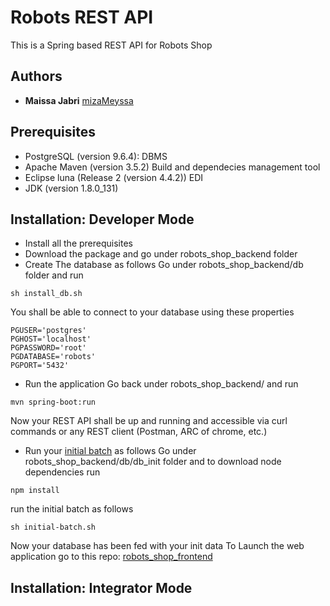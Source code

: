 # Robots REST API

This is a Spring based REST API for Robots Shop 

## Authors

* **Maissa Jabri**  [mizaMeyssa](https://github.com/mizaMeyssa)

## Prerequisites

* PostgreSQL (version 9.6.4): DBMS
* Apache Maven (version 3.5.2) Build and dependecies management tool
* Eclipse luna (Release 2 (version 4.4.2)) EDI
* JDK (version 1.8.0_131) 

## Installation: Developer Mode

* Install all the prerequisites 
* Download the package and go under robots_shop_backend folder
* Create The database as follows 
Go under robots_shop_backend/db folder and run 
```
sh install_db.sh
```
You shall be able to connect to your database using these properties 
```
PGUSER='postgres'
PGHOST='localhost'
PGPASSWORD='root'
PGDATABASE='robots'
PGPORT='5432'
```
* Run the application
Go back under robots_shop_backend/ and run
```
mvn spring-boot:run
```
Now your REST API shall be up and running and accessible via curl commands or any REST client (Postman, ARC of chrome, etc.)
* Run your [initial batch](https://github.com/mizaMeyssa/initialBatch) as follows
Go under robots_shop_backend/db/db_init folder and to download node dependencies run
```
npm install
```
run the initial batch as follows
```
sh initial-batch.sh
```
Now your database has been fed with your init data
To Launch the web application go to this repo: [robots_shop_frontend](https://github.com/mizaMeyssa/robots_shop_frontend)
## Installation: Integrator Mode

